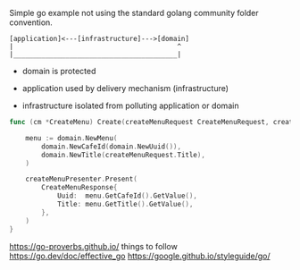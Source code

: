 Simple go example not using the standard golang community folder convention.
```
[application]<---[infrastructure]--->[domain]
|                                         ^
|_________________________________________|
```
- domain is protected

- application used by delivery mechanism (infrastructure)

- infrastructure isolated from polluting application or domain

````go
func (cm *CreateMenu) Create(createMenuRequest CreateMenuRequest, createMenuPresenter CreateMenuPresenter) {

    menu := domain.NewMenu(
        domain.NewCafeId(domain.NewUuid()),
        domain.NewTitle(createMenuRequest.Title),
    )

    createMenuPresenter.Present(
        CreateMenuResponse{
            Uuid:  menu.GetCafeId().GetValue(),
            Title: menu.GetTitle().GetValue(),
        },
    )
}
````

https://go-proverbs.github.io/ things to follow
https://go.dev/doc/effective_go
https://google.github.io/styleguide/go/ 
